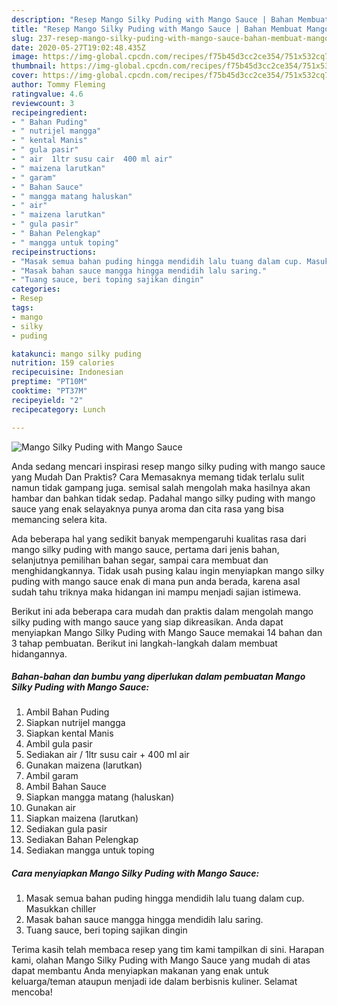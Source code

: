 ```yaml
---
description: "Resep Mango Silky Puding with Mango Sauce | Bahan Membuat Mango Silky Puding with Mango Sauce Yang Mudah Dan Praktis"
title: "Resep Mango Silky Puding with Mango Sauce | Bahan Membuat Mango Silky Puding with Mango Sauce Yang Mudah Dan Praktis"
slug: 237-resep-mango-silky-puding-with-mango-sauce-bahan-membuat-mango-silky-puding-with-mango-sauce-yang-mudah-dan-praktis
date: 2020-05-27T19:02:48.435Z
image: https://img-global.cpcdn.com/recipes/f75b45d3cc2ce354/751x532cq70/mango-silky-puding-with-mango-sauce-foto-resep-utama.jpg
thumbnail: https://img-global.cpcdn.com/recipes/f75b45d3cc2ce354/751x532cq70/mango-silky-puding-with-mango-sauce-foto-resep-utama.jpg
cover: https://img-global.cpcdn.com/recipes/f75b45d3cc2ce354/751x532cq70/mango-silky-puding-with-mango-sauce-foto-resep-utama.jpg
author: Tommy Fleming
ratingvalue: 4.6
reviewcount: 3
recipeingredient:
- " Bahan Puding"
- " nutrijel mangga"
- " kental Manis"
- " gula pasir"
- " air  1ltr susu cair  400 ml air"
- " maizena larutkan"
- " garam"
- " Bahan Sauce"
- " mangga matang haluskan"
- " air"
- " maizena larutkan"
- " gula pasir"
- " Bahan Pelengkap"
- " mangga untuk toping"
recipeinstructions:
- "Masak semua bahan puding hingga mendidih lalu tuang dalam cup. Masukkan chiller"
- "Masak bahan sauce mangga hingga mendidih lalu saring."
- "Tuang sauce, beri toping sajikan dingin"
categories:
- Resep
tags:
- mango
- silky
- puding

katakunci: mango silky puding 
nutrition: 159 calories
recipecuisine: Indonesian
preptime: "PT10M"
cooktime: "PT37M"
recipeyield: "2"
recipecategory: Lunch

---
```



![Mango Silky Puding with Mango Sauce](https://img-global.cpcdn.com/recipes/f75b45d3cc2ce354/751x532cq70/mango-silky-puding-with-mango-sauce-foto-resep-utama.jpg)

Anda sedang mencari inspirasi resep mango silky puding with mango sauce yang Mudah Dan Praktis? Cara Memasaknya memang tidak terlalu sulit namun tidak gampang juga. semisal salah mengolah maka hasilnya akan hambar dan bahkan tidak sedap. Padahal mango silky puding with mango sauce yang enak selayaknya punya aroma dan cita rasa yang bisa memancing selera kita.

Ada beberapa hal yang sedikit banyak mempengaruhi kualitas rasa dari mango silky puding with mango sauce, pertama dari jenis bahan, selanjutnya pemilihan bahan segar, sampai cara membuat dan menghidangkannya. Tidak usah pusing kalau ingin menyiapkan mango silky puding with mango sauce enak di mana pun anda berada, karena asal sudah tahu triknya maka hidangan ini mampu menjadi sajian istimewa.




Berikut ini ada beberapa cara mudah dan praktis dalam mengolah mango silky puding with mango sauce yang siap dikreasikan. Anda dapat menyiapkan Mango Silky Puding with Mango Sauce memakai 14 bahan dan 3 tahap pembuatan. Berikut ini langkah-langkah dalam membuat hidangannya.

<!--inarticleads1-->

##### Bahan-bahan dan bumbu yang diperlukan dalam pembuatan Mango Silky Puding with Mango Sauce:

1. Ambil  Bahan Puding
1. Siapkan  nutrijel mangga
1. Siapkan  kental Manis
1. Ambil  gula pasir
1. Sediakan  air / 1ltr susu cair + 400 ml air
1. Gunakan  maizena (larutkan)
1. Ambil  garam
1. Ambil  Bahan Sauce
1. Siapkan  mangga matang (haluskan)
1. Gunakan  air
1. Siapkan  maizena (larutkan)
1. Sediakan  gula pasir
1. Sediakan  Bahan Pelengkap
1. Sediakan  mangga untuk toping




<!--inarticleads2-->

##### Cara menyiapkan Mango Silky Puding with Mango Sauce:

1. Masak semua bahan puding hingga mendidih lalu tuang dalam cup. Masukkan chiller
1. Masak bahan sauce mangga hingga mendidih lalu saring.
1. Tuang sauce, beri toping sajikan dingin




Terima kasih telah membaca resep yang tim kami tampilkan di sini. Harapan kami, olahan Mango Silky Puding with Mango Sauce yang mudah di atas dapat membantu Anda menyiapkan makanan yang enak untuk keluarga/teman ataupun menjadi ide dalam berbisnis kuliner. Selamat mencoba!
